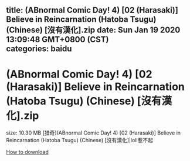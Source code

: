 
title: (ABnormal Comic Day! 4) [02 (Harasaki)] Believe in Reincarnation (Hatoba Tsugu) (Chinese) [沒有漢化].zip
date: Sun Jan 19 2020 13:09:48 GMT+0800 (CST)    
categories: baidu
---

# (ABnormal Comic Day! 4) [02 (Harasaki)] Believe in Reincarnation (Hatoba Tsugu) (Chinese) [沒有漢化].zip
size: 10.30 MB
 [猎奇](ABnormal Comic Day! 4) [02 (Harasaki)] Believe in Reincarnation (Hatoba Tsugu) (Chinese) [沒有漢化]|loli惹不起
 

[How to download](https://bpcam.bemobtrk.com/go/2ceec3aa-1ca2-46d6-b9ff-aaa5c184517c?jno=378)